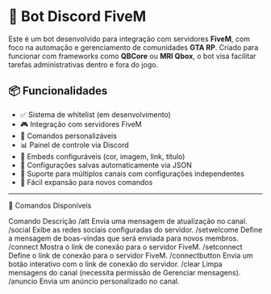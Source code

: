 # 🤖 Bot Discord FiveM

Este é um bot desenvolvido para integração com servidores **FiveM**, com foco na automação e gerenciamento de comunidades **GTA RP**. Criado para funcionar com frameworks como **QBCore** ou **MRI Qbox**, o bot visa facilitar tarefas administrativas dentro e fora do jogo.

## 📦 Funcionalidades

- ✅ Sistema de whitelist (em desenvolvimento)
- 🎮 Integração com servidores FiveM
- 📌 Comandos personalizáveis
- 📊 Painel de controle via Discord
- 🎨 Embeds configuráveis (cor, imagem, link, título)
- 💾 Configurações salvas automaticamente via JSON
- 🧠 Suporte para múltiplos canais com configurações independentes
- 🧰 Fácil expansão para novos comandos

---
📜 Comandos Disponíveis

Comando	Descrição
/att	Envia uma mensagem de atualização no canal.
/social	Exibe as redes sociais configuradas do servidor.
/setwelcome	Define a mensagem de boas-vindas que será enviada para novos membros.
/connect	Mostra o link de conexão para o servidor FiveM.
/setconnect	Define o link de conexão para o servidor FiveM.
/connectbutton	Envia um botão interativo com o link de conexão do servidor.
/clear	Limpa mensagens do canal (necessita permissão de Gerenciar mensagens).
/anuncio	Envia um anúncio personalizado no canal.

